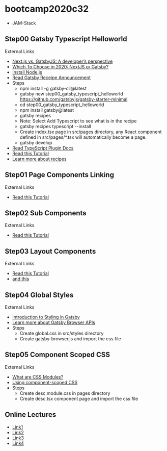 # bootcamp2020c32
- JAM-Stack

## Step00 Gatsby Typescript Helloworld
External Links
- [Next.js vs. GatsbyJS: A developer’s perspective](https://blog.logrocket.com/next-js-vs-gatsbyjs-a-developers-perspective/)
- [Which To Choose in 2020: NextJS or Gatsby?](https://medium.com/frontend-digest/which-to-choose-in-2020-nextjs-vs-gatsby-1aa7ca279d8a)
- [Install Node.js](https://nodejs.org/en/download/)
- [Read Gatsby Receipe Announcement](https://www.gatsbyjs.org/blog/2020-04-15-announcing-gatsby-recipes/)
- Steps
  - npm install -g gatsby-cli@latest
  - gatsby new step00_gatsby_typescript_helloworld  https://github.com/gatsbyjs/gatsby-starter-minimal
  - cd step00_gatsby_typescript_helloworld
  - npm install gatsby@latest
  - gatsby recipes
  - Note: Select Add Typescript to see what is in the recipe
  - gatsby recipes typescript --install
  - Create index.tsx page in src/pages directory, any React component defined in src/pages/*.tsx will automatically become a page.
  - gatsby develop
- [Read TypeScript Plugin Docs](https://www.gatsbyjs.org/packages/gatsby-plugin-typescript/)
- [Read this Tutorial](https://www.gatsbyjs.org/tutorial/part-one/)
- [Learn more about recipes](https://www.gatsbyjs.org/docs/recipes/)

## Step01 Page Components Linking
External Links
- [Read this Tutorial](https://www.gatsbyjs.com/docs/tutorial/part-one/)

## Step02 Sub Components
External Links
- [Read this Tutorial](https://www.gatsbyjs.com/docs/tutorial/part-one/)

## Step03 Layout Components
External Links
- [Read this Tutorial](https://www.gatsbyjs.com/docs/tutorial/part-one/)
- [and this](https://www.gatsbyjs.com/docs/how-to/routing/layout-components/)

## Step04 Global Styles
External Links
- [Introduction to Styling in Gatsby](https://www.gatsbyjs.com/docs/tutorial/part-two/)
- [Learn more about Gatsby Browser APIs](https://www.gatsbyjs.com/docs/reference/config-files/gatsby-browser/)
- Steps
  - Create global.css in src/styles directory
  - Create gatsby-browser.js and import the css file

## Step05 Component Scoped CSS
External Links
- [What are CSS Modules?](https://css-tricks.com/css-modules-part-1-need/)
- [Using component-scoped CSS](https://www.gatsbyjs.com/docs/tutorial/part-two/#using-component-scoped-css)
- Steps
  - Create desc.module.css in pages directory
  - Create desc.tsx component page and import the css file

## Online Lectures
- [Link1](https://www.youtube.com/watch?v=UP3-m4QigN4&ab_channel=PanacloudServerlessSaaSTraining)
- [Link2](https://www.facebook.com/zeeshanhanif/videos/10224565563991447/)
- [Link3](https://www.youtube.com/watch?v=r-G-i5spHGg&ab_channel=PanacloudServerlessSaaSTraininginUrdu)
- [Link4](https://www.facebook.com/zeeshanhanif/videos/10224572927375527)
